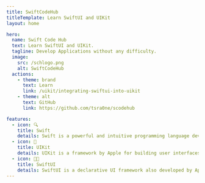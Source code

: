 ```yaml
---
title: SwiftCodeHub
titleTemplate: Learn SwiftUI and UIKit
layout: home

hero:
  name: Swift Code Hub
  text: Learn SwiftUI and UIKit.
  tagline: Develop Applications without any difficulty.
  image:
    src: /schlogo.png
    alt: SwiftCodeHub
  actions:
    - theme: brand
      text: Learn
      link: /uikit/integrating-swiftui-into-uikit
    - theme: alt
      text: GitHub
      link: https://github.com/tsra0ne/scodehub

features:
  - icon: 🔍
    title: Swift
    details: Swift is a powerful and intuitive programming language developed by Apple, designed for building apps on iOS, macOS, watchOS, and tvOS platforms.
  - icon: 📱
    title: UIKit
    details: UIKit is a framework by Apple for building user interfaces in iOS applications using a set of components and APIs, traditionally used before the introduction of SwiftUI.
  - icon: 🧑‍💻
    title: SwiftUI
    details: SwiftUI is a declarative UI framework also developed by Apple, allowing developers to create user interfaces for their apps using a simple and efficient syntax.
---
```

